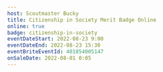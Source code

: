 ```yaml
---
host: Scoutmaster Bucky
title: Citizenship in Society Merit Badge Online
online: true
badge: citizenship-in-society
eventDateStart: 2022-08-23 9:00
eventDateEnd: 2022-08-23 15:30
eventBriteEventId: 401854005147
onSaleDate: 2022-08-01 0:05
---
```

